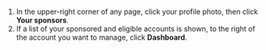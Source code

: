 1. In the upper-right corner of any page, click your profile photo, then click **Your sponsors**.
1. If a list of your sponsored and eligible accounts is shown, to the right of the account you want to manage, click **Dashboard**.
